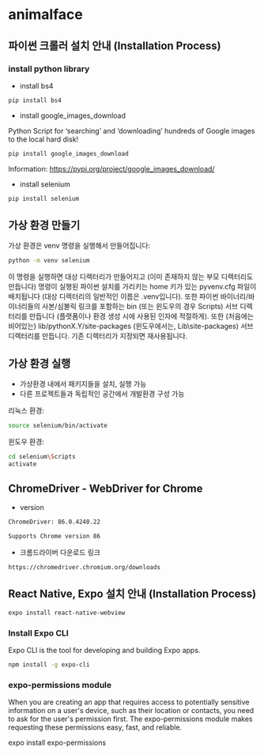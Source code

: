 # animalface


## 파이썬 크롤러 설치 안내 (Installation Process)


### install python library


- install bs4

```bash
pip install bs4
```



- install google_images_download

Python Script for ‘searching’ and ‘downloading’ hundreds of Google images to the local hard disk!

```bash
pip install google_images_download
```

Information: https://pypi.org/project/google_images_download/


- install selenium

```bash
pip install selenium
```


## 가상 환경 만들기

가상 환경은 venv 명령을 실행해서 만들어집니다:

```bash
python -m venv selenium
```

이 명령을 실행하면 대상 디렉터리가 만들어지고 (이미 존재하지 않는 부모 디렉터리도 만듭니다) 명령이 실행된 파이썬 설치를 가리키는 home 키가 있는 pyvenv.cfg 파일이 배치됩니다 (대상 디렉터리의 일반적인 이름은 .venv입니다). 또한 파이썬 바이너리/바이너리들의 사본/심볼릭 링크를 포함하는 bin (또는 윈도우의 경우 Scripts) 서브 디렉터리를 만듭니다 (플랫폼이나 환경 생성 시에 사용된 인자에 적절하게). 또한 (처음에는 비어있는) lib/pythonX.Y/site-packages (윈도우에서는, Lib\site-packages) 서브 디렉터리를 만듭니다. 기존 디렉터리가 지정되면 재사용됩니다.

## 가상 환경 실행

- 가상환경 내에서 패키지들을 설치, 실행 가능
- 다른 프로젝트들과 독립적인 공간에서 개발환경 구성 가능

리눅스 환경:

```bash
source selenium/bin/activate
```

윈도우 환경:

```bash
cd selenium\Scripts
activate
```


## ChromeDriver - WebDriver for Chrome

- version
```bash
ChromeDriver: 86.0.4240.22
```
```bash
Supports Chrome version 86
```

- 크롬드라이버 다운로드 링크
```bash
https://chromedriver.chromium.org/downloads
```


## React Native, Expo 설치 안내 (Installation Process)



```bash
expo install react-native-webview
```


### Install Expo CLI

Expo CLI is the tool for developing and building Expo apps.

```bash
npm install -g expo-cli
```


### expo-permissions module


When you are creating an app that requires access to potentially sensitive information on a user's device, such as their location or contacts, you need to ask for the user's permission first. The expo-permissions module makes requesting these permissions easy, fast, and reliable.

expo install expo-permissions
